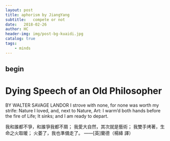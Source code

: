```yaml
---
layout: post
title: aphorism by JiangYang 
subtitle:   compete or not
date:   2018-02-26
author: HC
header-img: img/post-bg-kuaidi.jpg
catalog: true
tags:
    - minds
---
```


## begin
# Dying Speech of an Old Philosopher
BY WALTER SAVAGE LANDOR
I strove with none, for none was worth my strife: 
Nature I loved, and, next to Nature, Art: 
I warm’d both hands before the fire of Life; 
It sinks; and I am ready to depart.

我和誰都不爭，和誰爭我都不屑；
我愛大自然，其次就是藝術；
我雙手烤著，生命之火取暖；
火萎了，我也準備走了。
——[英]蘭德（楊絳 譯）
